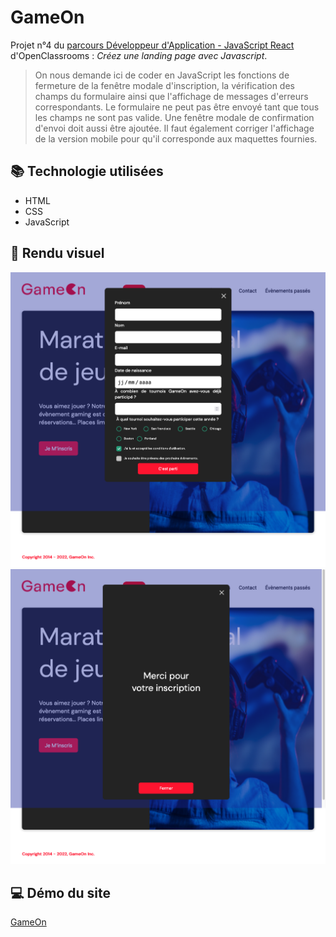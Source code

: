 # GameOn

Projet n°4 du [parcours Développeur d'Application - JavaScript React](https://openclassrooms.com/fr/paths/516-developpeur-dapplication-javascript-react) d'OpenClassrooms : _Créez une landing page avec Javascript_.

> On nous demande ici de coder en JavaScript les fonctions de fermeture de la fenêtre modale d'inscription, la vérification des champs du formulaire ainsi que l'affichage de messages d'erreurs correspondants. Le formulaire ne peut pas être envoyé tant que tous les champs ne sont pas valide. Une fenêtre modale de confirmation d'envoi doit aussi être ajoutée. Il faut également corriger l'affichage de la version mobile pour qu'il corresponde aux maquettes fournies.

## 📚 Technologie utilisées

- HTML
- CSS
- JavaScript

## 📎 Rendu visuel

![Le formulaire d'inscription aux concours](./formulaire.png)
![Le message de confirmation après l'envoi du formulaire](./confirmation.png)

## 💻 Démo du site

[GameOn](https://clementstorne.github.io/gameon/)
